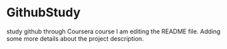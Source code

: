 # GithubStudy
study github through Coursera course
I am editing the README file. Adding some more details about the project description.
